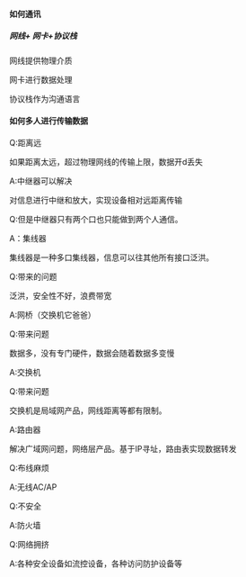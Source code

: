#### 如何通讯

##### 网线+ 网卡+协议栈

网线提供物理介质

网卡进行数据处理

协议栈作为沟通语言



#### 如何多人进行传输数据

Q:距离远

如果距离太远，超过物理网线的传输上限，数据开d丢失

A:中继器可以解决

对信息进行中继和放大，实现设备相对远距离传输

Q:但是中继器只有两个口也只能做到两个人通信。

A：集线器

集线器是一种多口集线器，信息可以往其他所有接口泛洪。

Q:带来的问题

泛洪，安全性不好，浪费带宽

A:网桥（交换机它爸爸）

Q:带来问题

数据多，没有专门硬件，数据会随着数据多变慢

A:交换机

Q:带来问题

交换机是局域网产品，网线距离等都有限制。

A:路由器

解决广域网问题，网络层产品。基于IP寻址，路由表实现数据转发

Q:布线麻烦

A:无线AC/AP

Q:不安全

A:防火墙

Q:网络拥挤

A:各种安全设备如流控设备，各种访问防护设备等